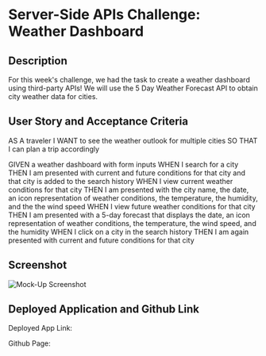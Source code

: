 # Server-Side APIs Challenge: Weather Dashboard

## Description

For this week's challenge, we had the task to create a weather dashboard using third-party APIs! We will use the 5 Day Weather Forecast API to obtain city weather data for cities.


## User Story and Acceptance Criteria

AS A traveler
I WANT to see the weather outlook for multiple cities
SO THAT I can plan a trip accordingly

GIVEN a weather dashboard with form inputs
WHEN I search for a city
THEN I am presented with current and future conditions for that city and that city is added to the search history
WHEN I view current weather conditions for that city
THEN I am presented with the city name, the date, an icon representation of weather conditions, the temperature, the
humidity, and the the wind speed
WHEN I view future weather conditions for that city
THEN I am presented with a 5-day forecast that displays the date, an icon representation of weather conditions, the temperature, the wind speed, and the humidity
WHEN I click on a city in the search history
THEN I am again presented with current and future conditions for that city

## Screenshot

![Mock-Up Screenshot](./assets/images/demo.png)

## Deployed Application and Github Link

Deployed App Link:

Github Page:
